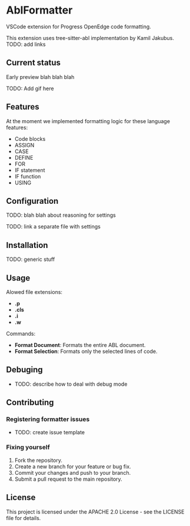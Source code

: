 # AblFormatter

VSCode extension for Progress OpenEdge code formatting.

This extension uses tree-sitter-abl implementation by Kamil Jakubus. TODO: add links

## Current status

Early preview blah blah blah

TODO: Add gif here

## Features

At the moment we implemented formatting logic for these language features:

- Code blocks
- ASSIGN
- CASE
- DEFINE
- FOR
- IF statement
- IF function
- USING

## Configuration

TODO: blah blah about reasoning for settings

TODO: link a separate file with settings

## Installation

TODO: generic stuff

## Usage

Alowed file extensions:

- **.p**
- **.cls**
- **.i**
- **.w**

Commands:

- **Format Document**: Formats the entire ABL document.
- **Format Selection**: Formats only the selected lines of code.

## Debuging

- TODO: describe how to deal with debug mode

## Contributing

### Registering formatter issues

- TODO: create issue template

### Fixing yourself

1. Fork the repository.
2. Create a new branch for your feature or bug fix.
3. Commit your changes and push to your branch.
4. Submit a pull request to the main repository.

## License

This project is licensed under the APACHE 2.0 License - see the LICENSE file for details.

